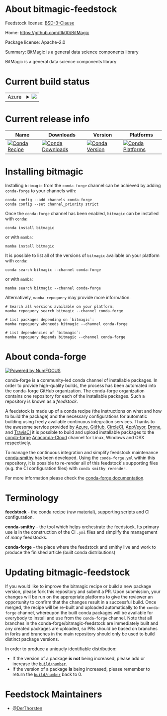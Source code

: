 About bitmagic-feedstock
========================

Feedstock license: [BSD-3-Clause](https://github.com/conda-forge/bitmagic-feedstock/blob/main/LICENSE.txt)

Home: https://github.com/tlk00/BitMagic

Package license: Apache-2.0

Summary: BitMagic is a general data science components library

BitMagic is a general data science components library

Current build status
====================


<table>
    
  <tr>
    <td>Azure</td>
    <td>
      <details>
        <summary>
          <a href="https://dev.azure.com/conda-forge/feedstock-builds/_build/latest?definitionId=19308&branchName=main">
            <img src="https://dev.azure.com/conda-forge/feedstock-builds/_apis/build/status/bitmagic-feedstock?branchName=main">
          </a>
        </summary>
        <table>
          <thead><tr><th>Variant</th><th>Status</th></tr></thead>
          <tbody><tr>
              <td>linux_64</td>
              <td>
                <a href="https://dev.azure.com/conda-forge/feedstock-builds/_build/latest?definitionId=19308&branchName=main">
                  <img src="https://dev.azure.com/conda-forge/feedstock-builds/_apis/build/status/bitmagic-feedstock?branchName=main&jobName=linux&configuration=linux%20linux_64_" alt="variant">
                </a>
              </td>
            </tr><tr>
              <td>osx_64</td>
              <td>
                <a href="https://dev.azure.com/conda-forge/feedstock-builds/_build/latest?definitionId=19308&branchName=main">
                  <img src="https://dev.azure.com/conda-forge/feedstock-builds/_apis/build/status/bitmagic-feedstock?branchName=main&jobName=osx&configuration=osx%20osx_64_" alt="variant">
                </a>
              </td>
            </tr><tr>
              <td>osx_arm64</td>
              <td>
                <a href="https://dev.azure.com/conda-forge/feedstock-builds/_build/latest?definitionId=19308&branchName=main">
                  <img src="https://dev.azure.com/conda-forge/feedstock-builds/_apis/build/status/bitmagic-feedstock?branchName=main&jobName=osx&configuration=osx%20osx_arm64_" alt="variant">
                </a>
              </td>
            </tr><tr>
              <td>win_64</td>
              <td>
                <a href="https://dev.azure.com/conda-forge/feedstock-builds/_build/latest?definitionId=19308&branchName=main">
                  <img src="https://dev.azure.com/conda-forge/feedstock-builds/_apis/build/status/bitmagic-feedstock?branchName=main&jobName=win&configuration=win%20win_64_" alt="variant">
                </a>
              </td>
            </tr>
          </tbody>
        </table>
      </details>
    </td>
  </tr>
</table>

Current release info
====================

| Name | Downloads | Version | Platforms |
| --- | --- | --- | --- |
| [![Conda Recipe](https://img.shields.io/badge/recipe-bitmagic-green.svg)](https://anaconda.org/conda-forge/bitmagic) | [![Conda Downloads](https://img.shields.io/conda/dn/conda-forge/bitmagic.svg)](https://anaconda.org/conda-forge/bitmagic) | [![Conda Version](https://img.shields.io/conda/vn/conda-forge/bitmagic.svg)](https://anaconda.org/conda-forge/bitmagic) | [![Conda Platforms](https://img.shields.io/conda/pn/conda-forge/bitmagic.svg)](https://anaconda.org/conda-forge/bitmagic) |

Installing bitmagic
===================

Installing `bitmagic` from the `conda-forge` channel can be achieved by adding `conda-forge` to your channels with:

```
conda config --add channels conda-forge
conda config --set channel_priority strict
```

Once the `conda-forge` channel has been enabled, `bitmagic` can be installed with `conda`:

```
conda install bitmagic
```

or with `mamba`:

```
mamba install bitmagic
```

It is possible to list all of the versions of `bitmagic` available on your platform with `conda`:

```
conda search bitmagic --channel conda-forge
```

or with `mamba`:

```
mamba search bitmagic --channel conda-forge
```

Alternatively, `mamba repoquery` may provide more information:

```
# Search all versions available on your platform:
mamba repoquery search bitmagic --channel conda-forge

# List packages depending on `bitmagic`:
mamba repoquery whoneeds bitmagic --channel conda-forge

# List dependencies of `bitmagic`:
mamba repoquery depends bitmagic --channel conda-forge
```


About conda-forge
=================

[![Powered by
NumFOCUS](https://img.shields.io/badge/powered%20by-NumFOCUS-orange.svg?style=flat&colorA=E1523D&colorB=007D8A)](https://numfocus.org)

conda-forge is a community-led conda channel of installable packages.
In order to provide high-quality builds, the process has been automated into the
conda-forge GitHub organization. The conda-forge organization contains one repository
for each of the installable packages. Such a repository is known as a *feedstock*.

A feedstock is made up of a conda recipe (the instructions on what and how to build
the package) and the necessary configurations for automatic building using freely
available continuous integration services. Thanks to the awesome service provided by
[Azure](https://azure.microsoft.com/en-us/services/devops/), [GitHub](https://github.com/),
[CircleCI](https://circleci.com/), [AppVeyor](https://www.appveyor.com/),
[Drone](https://cloud.drone.io/welcome), and [TravisCI](https://travis-ci.com/)
it is possible to build and upload installable packages to the
[conda-forge](https://anaconda.org/conda-forge) [Anaconda-Cloud](https://anaconda.org/)
channel for Linux, Windows and OSX respectively.

To manage the continuous integration and simplify feedstock maintenance
[conda-smithy](https://github.com/conda-forge/conda-smithy) has been developed.
Using the ``conda-forge.yml`` within this repository, it is possible to re-render all of
this feedstock's supporting files (e.g. the CI configuration files) with ``conda smithy rerender``.

For more information please check the [conda-forge documentation](https://conda-forge.org/docs/).

Terminology
===========

**feedstock** - the conda recipe (raw material), supporting scripts and CI configuration.

**conda-smithy** - the tool which helps orchestrate the feedstock.
                   Its primary use is in the construction of the CI ``.yml`` files
                   and simplify the management of *many* feedstocks.

**conda-forge** - the place where the feedstock and smithy live and work to
                  produce the finished article (built conda distributions)


Updating bitmagic-feedstock
===========================

If you would like to improve the bitmagic recipe or build a new
package version, please fork this repository and submit a PR. Upon submission,
your changes will be run on the appropriate platforms to give the reviewer an
opportunity to confirm that the changes result in a successful build. Once
merged, the recipe will be re-built and uploaded automatically to the
`conda-forge` channel, whereupon the built conda packages will be available for
everybody to install and use from the `conda-forge` channel.
Note that all branches in the conda-forge/bitmagic-feedstock are
immediately built and any created packages are uploaded, so PRs should be based
on branches in forks and branches in the main repository should only be used to
build distinct package versions.

In order to produce a uniquely identifiable distribution:
 * If the version of a package **is not** being increased, please add or increase
   the [``build/number``](https://docs.conda.io/projects/conda-build/en/latest/resources/define-metadata.html#build-number-and-string).
 * If the version of a package **is** being increased, please remember to return
   the [``build/number``](https://docs.conda.io/projects/conda-build/en/latest/resources/define-metadata.html#build-number-and-string)
   back to 0.

Feedstock Maintainers
=====================

* [@DerThorsten](https://github.com/DerThorsten/)

